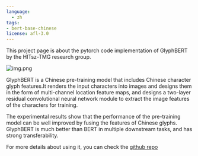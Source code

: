 ```yaml
---
language: 
  - zh  
tags:  
- bert-base-chinese  
license: afl-3.0
---
```

This project page is about the pytorch code implementation of GlyphBERT by the HITsz-TMG research group.  
 
![img.png](https://s3.amazonaws.com/moonup/production/uploads/1661697350102-621a2b96100edd793f521ab6.png)  


GlyphBERT is a Chinese pre-training model that includes Chinese character glyph features.It renders the input characters into images and designs them in the form of multi-channel location feature maps, and designs a two-layer residual convolutional neural network module to extract the image features of the characters for training.  
  

The experimental results show that the performance of the pre-training model can be well improved by fusing the features of Chinese glyphs. GlyphBERT is much better than BERT in multiple downstream tasks, and has strong transferability.


For more details about using it, you can check the [github repo](https://github.com/HITsz-TMG/GlyphBERT)